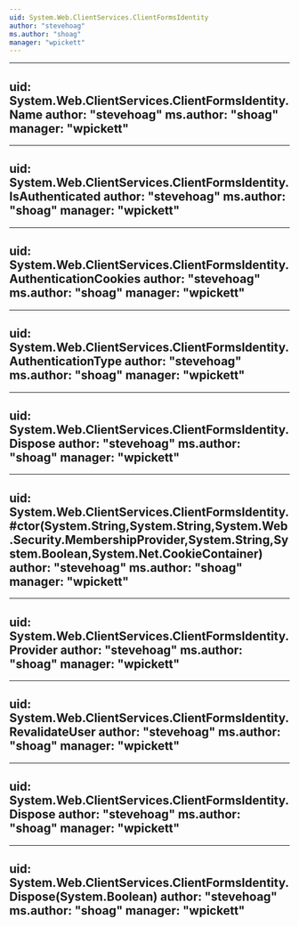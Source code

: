 ```yaml
---
uid: System.Web.ClientServices.ClientFormsIdentity
author: "stevehoag"
ms.author: "shoag"
manager: "wpickett"
---
```


---
uid: System.Web.ClientServices.ClientFormsIdentity.Name
author: "stevehoag"
ms.author: "shoag"
manager: "wpickett"
---

---
uid: System.Web.ClientServices.ClientFormsIdentity.IsAuthenticated
author: "stevehoag"
ms.author: "shoag"
manager: "wpickett"
---

---
uid: System.Web.ClientServices.ClientFormsIdentity.AuthenticationCookies
author: "stevehoag"
ms.author: "shoag"
manager: "wpickett"
---

---
uid: System.Web.ClientServices.ClientFormsIdentity.AuthenticationType
author: "stevehoag"
ms.author: "shoag"
manager: "wpickett"
---

---
uid: System.Web.ClientServices.ClientFormsIdentity.Dispose
author: "stevehoag"
ms.author: "shoag"
manager: "wpickett"
---

---
uid: System.Web.ClientServices.ClientFormsIdentity.#ctor(System.String,System.String,System.Web.Security.MembershipProvider,System.String,System.Boolean,System.Net.CookieContainer)
author: "stevehoag"
ms.author: "shoag"
manager: "wpickett"
---

---
uid: System.Web.ClientServices.ClientFormsIdentity.Provider
author: "stevehoag"
ms.author: "shoag"
manager: "wpickett"
---

---
uid: System.Web.ClientServices.ClientFormsIdentity.RevalidateUser
author: "stevehoag"
ms.author: "shoag"
manager: "wpickett"
---

---
uid: System.Web.ClientServices.ClientFormsIdentity.Dispose
author: "stevehoag"
ms.author: "shoag"
manager: "wpickett"
---

---
uid: System.Web.ClientServices.ClientFormsIdentity.Dispose(System.Boolean)
author: "stevehoag"
ms.author: "shoag"
manager: "wpickett"
---
